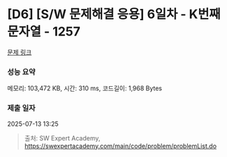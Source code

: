 # [D6] [S/W 문제해결 응용] 6일차 - K번째 문자열 - 1257 

[문제 링크](https://swexpertacademy.com/main/code/problem/problemDetail.do?contestProbId=AV18KWf6ItECFAZN) 

### 성능 요약

메모리: 103,472 KB, 시간: 310 ms, 코드길이: 1,968 Bytes

### 제출 일자

2025-07-13 13:25



> 출처: SW Expert Academy, https://swexpertacademy.com/main/code/problem/problemList.do